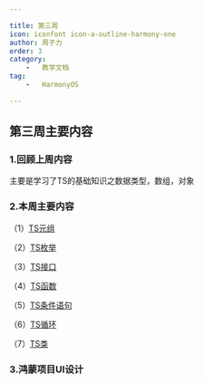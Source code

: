 ```yaml
---

title: 第三周 
icon: iconfont icon-a-outline-harmony-one  
author: 周子力  
order: 3  
category:
    -   教学文档  
tag:
    -   HarmonyOS

---
```


## 第三周主要内容

### 1.回顾上周内容

主要是学习了TS的基础知识之数据类型，数组，对象

### 2.本周主要内容

（1）[TS元组](../TS元组.md)

（2）[TS枚举](../TS枚举.md)

（3）[TS接口](../TS接口.md)

（4）[TS函数](../TS函数.md)

（5）[TS条件语句](../TS条件语句.md)

（6）[TS循环](../TS循环.md)

（7）[TS类](../TS类.md)


### 3.鸿蒙项目UI设计
